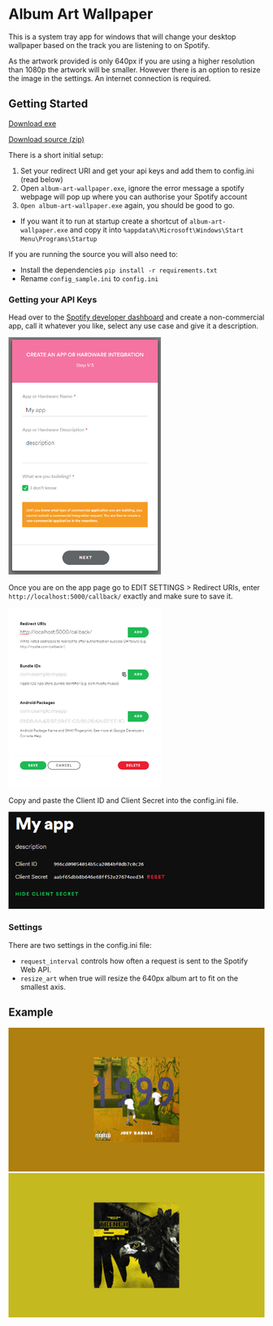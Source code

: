 # Album Art Wallpaper

This is a system tray app for windows that will change your desktop wallpaper based on the track you are listening to on Spotify.


As the artwork provided is only 640px if you are using a higher resolution than 1080p the artwork will be smaller. However there is an option to resize the image in the settings.
An internet connection is required.

## Getting Started

[Download exe](https://github.com/jac0b-w/album-art-wallpaper/releases/latest)

[Download source (zip)](https://github.com/jac0b-w/album-art-wallpaper/archive/master.zip)

There is a short initial setup:

1. Set your redirect URI and get your api keys and add them to config.ini (read below)
2. Open ```album-art-wallpaper.exe```, ignore the error message a spotify webpage will pop up where you can authorise your Spotify account
3. ```Open album-art-wallpaper.exe``` again, you should be good to go.

- If you want it to run at startup create a shortcut of ```album-art-wallpaper.exe``` and copy it into ```%appdata%\Microsoft\Windows\Start Menu\Programs\Startup```

If you are running the source you will also need to:

- Install the dependencies ```pip install -r requirements.txt```
- Rename ```config_sample.ini``` to ```config.ini```

### Getting your API Keys
Head over to the [Spotify developer dashboard](https://www.google.com) and create a non-commercial app, call it whatever you like, select any use case and give it a description.

<img src = readme_images/image1.png width=300>

Once you are on the app page go to EDIT SETTINGS > Redirect URIs, enter ``` http://localhost:5000/callback/ ``` exactly and make sure to save it.

<img src = readme_images/image2.png width=300>

Copy and paste the Client ID and Client Secret into the config.ini file.

<img src = readme_images/image3.png width=700>


### Settings
There are two settings in the config.ini file:

- ```request_interval``` controls how often a request is sent to the Spotify Web API.
- ```resize_art``` when true will resize the 640px album art to fit on the smallest axis.

## Example
![](readme_images/example_wallpaper.png)
![](readme_images/example_wallpaper2.png)
